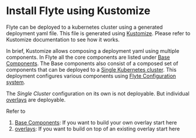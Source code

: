 # Install Flyte using Kustomize
Flyte can be deployed to a kubernetes cluster using a generated deployment yaml file. This file is generated using [Kustomize](https://kubectl.docs.kubernetes.io/guides/introduction/kustomize/).
Please refer to Kustomize documentation to see how it works.

In brief, Kustomize allows composing a deployment yaml using multiple components. In Flyte all the core components are listed under [Base Components](./base). The Base components also consist of
a composed set of components that can be deployed to a [Single Kubernetes cluster](./base/single_cluster). This deployment configures various components using [Flyte Configuration
system](todo).

The *Single Cluster* configuration on its own is not deployable. But individual [overlays](./overlays) are deployable. 

Refer to
1. [Base Components](./base): If you want to build your own overlay start here
1. [overlays](./overlays): If you want to build on top of an existing overlay start here

